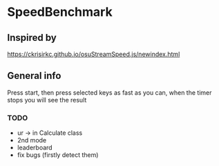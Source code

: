 # SpeedBenchmark

## Inspired by 
https://ckrisirkc.github.io/osuStreamSpeed.js/newindex.html

## General info
Press start, then press selected keys as fast as you can, when the timer stops you will see the result

### TODO
* ur -> in  Calculate class
* 2nd mode
* leaderboard
* fix bugs (firstly detect them)
